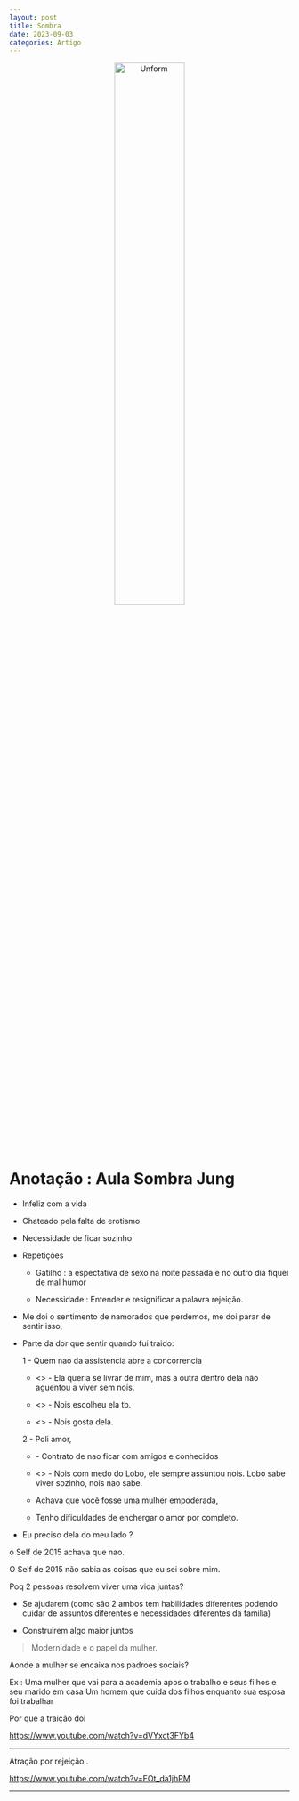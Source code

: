 ```yaml
---
layout: post
title: Sombra
date: 2023-09-03
categories: Artigo
---
```


<p align="center">
<img src="{{ site.baseurl }}/images/2023-09-03-Sombra.png" height="50%" width="50%" alt="Unform" />
</p>

# Anotação : Aula Sombra Jung

- Infeliz com a vida
- Chateado pela falta de erotismo 
- Necessidade de ficar sozinho
- Repetições 

    - Gatilho : a espectativa de sexo na noite passada e no outro dia fiquei de mal humor

    - Necessidade : Entender e resignificar a palavra rejeição.

- Me doi o sentimento de namorados que perdemos, me doi parar de sentir isso, 

- Parte da dor que sentir quando fui traido:

    1 - Quem nao da assistencia abre a concorrencia
    
    - <> - Ela queria se livrar de mim, mas a outra dentro dela não aguentou a viver sem nois.

    - <> - Nois escolheu ela tb.

    - <> - Nois gosta dela.

    2 - Poli amor, 

    - <QUEBRA> - Contrato de nao ficar com amigos e conhecidos

    - <> - Nois com medo do Lobo, ele sempre assuntou nois. Lobo sabe viver sozinho, nois nao sabe.

    - Achava que você fosse uma mulher empoderada, 

    - Tenho dificuldades de enchergar o amor por completo.

- Eu preciso dela do meu lado ?

o Self de 2015 achava que nao.

O Self de 2015 não sabia as coisas que eu sei sobre mim.

Poq 2 pessoas resolvem viver uma vida juntas?

- Se ajudarem (como são 2 ambos tem habilidades diferentes podendo cuidar de assuntos diferentes e necessidades diferentes da familia)

- Construirem algo maior juntos

> Modernidade e o papel da mulher.

Aonde a mulher se encaixa nos padroes sociais?

Ex : Uma mulher que vai para a academia apos o trabalho e seus filhos e seu marido em casa
     Um homem que cuida dos filhos enquanto sua esposa foi trabalhar

Por que a traição doi

https://www.youtube.com/watch?v=dVYxct3FYb4


----

Atração por rejeição .

https://www.youtube.com/watch?v=FOt_da1jhPM 

---
